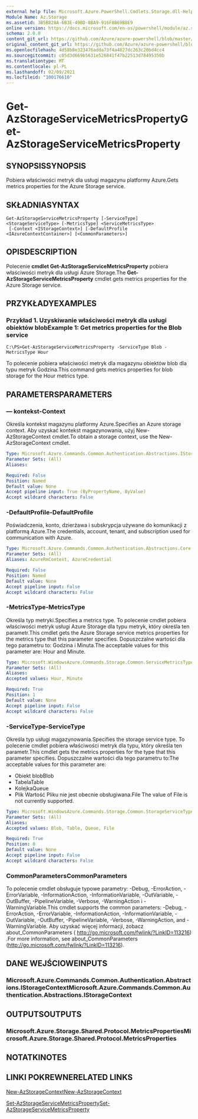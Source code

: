 ```yaml
---
external help file: Microsoft.Azure.PowerShell.Cmdlets.Storage.dll-Help.xml
Module Name: Az.Storage
ms.assetid: 3B5B828A-6B3E-49BD-8BA9-916F8B69B8E9
online version: https://docs.microsoft.com/en-us/powershell/module/az.storage/get-azstorageservicemetricsproperty
schema: 2.0.0
content_git_url: https://github.com/Azure/azure-powershell/blob/master/src/Storage/Storage.Management/help/Get-AzStorageServiceMetricsProperty.md
original_content_git_url: https://github.com/Azure/azure-powershell/blob/master/src/Storage/Storage.Management/help/Get-AzStorageServiceMetricsProperty.md
ms.openlocfilehash: 4d58b8e323476adda73f4a4827dc263c20bd4cc4
ms.sourcegitcommit: c05d3d669b5631e526841f47b22513d78495350b
ms.translationtype: MT
ms.contentlocale: pl-PL
ms.lasthandoff: 02/09/2021
ms.locfileid: "100176610"
---
```

# <span data-ttu-id="e9985-101">Get-AzStorageServiceMetricsProperty</span><span class="sxs-lookup"><span data-stu-id="e9985-101">Get-AzStorageServiceMetricsProperty</span></span>

## <span data-ttu-id="e9985-102">SYNOPSIS</span><span class="sxs-lookup"><span data-stu-id="e9985-102">SYNOPSIS</span></span>
<span data-ttu-id="e9985-103">Pobiera właściwości metryk dla usługi magazynu platformy Azure.</span><span class="sxs-lookup"><span data-stu-id="e9985-103">Gets metrics properties for the Azure Storage service.</span></span>

## <span data-ttu-id="e9985-104">SKŁADNIA</span><span class="sxs-lookup"><span data-stu-id="e9985-104">SYNTAX</span></span>

```
Get-AzStorageServiceMetricsProperty [-ServiceType] <StorageServiceType> [-MetricsType] <ServiceMetricsType>
 [-Context <IStorageContext>] [-DefaultProfile <IAzureContextContainer>] [<CommonParameters>]
```

## <span data-ttu-id="e9985-105">OPIS</span><span class="sxs-lookup"><span data-stu-id="e9985-105">DESCRIPTION</span></span>
<span data-ttu-id="e9985-106">Polecenie **cmdlet Get-AzStorageServiceMetricsProperty** pobiera właściwości metryk dla usługi Azure Storage.</span><span class="sxs-lookup"><span data-stu-id="e9985-106">The **Get-AzStorageServiceMetricsProperty** cmdlet gets metrics properties for the Azure Storage service.</span></span>

## <span data-ttu-id="e9985-107">PRZYKŁADY</span><span class="sxs-lookup"><span data-stu-id="e9985-107">EXAMPLES</span></span>

### <span data-ttu-id="e9985-108">Przykład 1. Uzyskiwanie właściwości metryk dla usługi obiektów blob</span><span class="sxs-lookup"><span data-stu-id="e9985-108">Example 1: Get metrics properties for the Blob service</span></span>
```
C:\PS>Get-AzStorageServiceMetricsProperty -ServiceType Blob -MetricsType Hour
```

<span data-ttu-id="e9985-109">To polecenie pobiera właściwości metryk dla magazynu obiektów blob dla typu metryk Godzina.</span><span class="sxs-lookup"><span data-stu-id="e9985-109">This command gets metrics properties for blob storage for the Hour metrics type.</span></span>

## <span data-ttu-id="e9985-110">PARAMETERS</span><span class="sxs-lookup"><span data-stu-id="e9985-110">PARAMETERS</span></span>

### <span data-ttu-id="e9985-111">— kontekst</span><span class="sxs-lookup"><span data-stu-id="e9985-111">-Context</span></span>
<span data-ttu-id="e9985-112">Określa kontekst magazynu platformy Azure.</span><span class="sxs-lookup"><span data-stu-id="e9985-112">Specifies an Azure storage context.</span></span>
<span data-ttu-id="e9985-113">Aby uzyskać kontekst magazynowania, użyj New-AzStorageContext cmdlet.</span><span class="sxs-lookup"><span data-stu-id="e9985-113">To obtain a storage context, use the New-AzStorageContext cmdlet.</span></span>

```yaml
Type: Microsoft.Azure.Commands.Common.Authentication.Abstractions.IStorageContext
Parameter Sets: (All)
Aliases:

Required: False
Position: Named
Default value: None
Accept pipeline input: True (ByPropertyName, ByValue)
Accept wildcard characters: False
```

### <span data-ttu-id="e9985-114">-DefaultProfile</span><span class="sxs-lookup"><span data-stu-id="e9985-114">-DefaultProfile</span></span>
<span data-ttu-id="e9985-115">Poświadczenia, konto, dzierżawa i subskrypcja używane do komunikacji z platformą Azure.</span><span class="sxs-lookup"><span data-stu-id="e9985-115">The credentials, account, tenant, and subscription used for communication with Azure.</span></span>

```yaml
Type: Microsoft.Azure.Commands.Common.Authentication.Abstractions.Core.IAzureContextContainer
Parameter Sets: (All)
Aliases: AzureRmContext, AzureCredential

Required: False
Position: Named
Default value: None
Accept pipeline input: False
Accept wildcard characters: False
```

### <span data-ttu-id="e9985-116">-MetricsType</span><span class="sxs-lookup"><span data-stu-id="e9985-116">-MetricsType</span></span>
<span data-ttu-id="e9985-117">Określa typ metryki.</span><span class="sxs-lookup"><span data-stu-id="e9985-117">Specifies a metrics type.</span></span>
<span data-ttu-id="e9985-118">To polecenie cmdlet pobiera właściwości metryk usługi Azure Storage dla typu metryk, który określa ten parametr.</span><span class="sxs-lookup"><span data-stu-id="e9985-118">This cmdlet gets the Azure Storage service metrics properties for the metrics type that this parameter specifies.</span></span>
<span data-ttu-id="e9985-119">Dopuszczalne wartości dla tego parametru to: Godzina i Minuta.</span><span class="sxs-lookup"><span data-stu-id="e9985-119">The acceptable values for this parameter are: Hour and Minute.</span></span>

```yaml
Type: Microsoft.WindowsAzure.Commands.Storage.Common.ServiceMetricsType
Parameter Sets: (All)
Aliases:
Accepted values: Hour, Minute

Required: True
Position: 1
Default value: None
Accept pipeline input: False
Accept wildcard characters: False
```

### <span data-ttu-id="e9985-120">-ServiceType</span><span class="sxs-lookup"><span data-stu-id="e9985-120">-ServiceType</span></span>
<span data-ttu-id="e9985-121">Określa typ usługi magazynowania.</span><span class="sxs-lookup"><span data-stu-id="e9985-121">Specifies the storage service type.</span></span>
<span data-ttu-id="e9985-122">To polecenie cmdlet pobiera właściwości metryk dla typu, który określa ten parametr.</span><span class="sxs-lookup"><span data-stu-id="e9985-122">This cmdlet gets the metrics properties for the type that this parameter specifies.</span></span>
<span data-ttu-id="e9985-123">Dopuszczalne wartości dla tego parametru to:</span><span class="sxs-lookup"><span data-stu-id="e9985-123">The acceptable values for this parameter are:</span></span>
- <span data-ttu-id="e9985-124">Obiekt blob</span><span class="sxs-lookup"><span data-stu-id="e9985-124">Blob</span></span> 
- <span data-ttu-id="e9985-125">Tabela</span><span class="sxs-lookup"><span data-stu-id="e9985-125">Table</span></span>
- <span data-ttu-id="e9985-126">Kolejka</span><span class="sxs-lookup"><span data-stu-id="e9985-126">Queue</span></span>
- <span data-ttu-id="e9985-127">Plik Wartość Pliku nie jest obecnie obsługiwana.</span><span class="sxs-lookup"><span data-stu-id="e9985-127">File The value of File is not currently supported.</span></span>

```yaml
Type: Microsoft.WindowsAzure.Commands.Storage.Common.StorageServiceType
Parameter Sets: (All)
Aliases:
Accepted values: Blob, Table, Queue, File

Required: True
Position: 0
Default value: None
Accept pipeline input: False
Accept wildcard characters: False
```

### <span data-ttu-id="e9985-128">CommonParameters</span><span class="sxs-lookup"><span data-stu-id="e9985-128">CommonParameters</span></span>
<span data-ttu-id="e9985-129">To polecenie cmdlet obsługuje typowe parametry: -Debug, -ErrorAction, -ErrorVariable, -InformationAction, -InformationVariable, -OutVariable, -OutBuffer, -PipelineVariable, -Verbose, -WarningAction i -WarningVariable.</span><span class="sxs-lookup"><span data-stu-id="e9985-129">This cmdlet supports the common parameters: -Debug, -ErrorAction, -ErrorVariable, -InformationAction, -InformationVariable, -OutVariable, -OutBuffer, -PipelineVariable, -Verbose, -WarningAction, and -WarningVariable.</span></span> <span data-ttu-id="e9985-130">Aby uzyskać więcej informacji, zobacz about_CommonParameters ( http://go.microsoft.com/fwlink/?LinkID=113216) .</span><span class="sxs-lookup"><span data-stu-id="e9985-130">For more information, see about_CommonParameters (http://go.microsoft.com/fwlink/?LinkID=113216).</span></span>

## <span data-ttu-id="e9985-131">DANE WEJŚCIOWE</span><span class="sxs-lookup"><span data-stu-id="e9985-131">INPUTS</span></span>

### <span data-ttu-id="e9985-132">Microsoft.Azure.Commands.Common.Authentication.Abstractions.IStorageContext</span><span class="sxs-lookup"><span data-stu-id="e9985-132">Microsoft.Azure.Commands.Common.Authentication.Abstractions.IStorageContext</span></span>

## <span data-ttu-id="e9985-133">OUTPUTS</span><span class="sxs-lookup"><span data-stu-id="e9985-133">OUTPUTS</span></span>

### <span data-ttu-id="e9985-134">Microsoft.Azure.Storage.Shared.Protocol.MetricsProperties</span><span class="sxs-lookup"><span data-stu-id="e9985-134">Microsoft.Azure.Storage.Shared.Protocol.MetricsProperties</span></span>

## <span data-ttu-id="e9985-135">NOTATKI</span><span class="sxs-lookup"><span data-stu-id="e9985-135">NOTES</span></span>

## <span data-ttu-id="e9985-136">LINKI POKREWNE</span><span class="sxs-lookup"><span data-stu-id="e9985-136">RELATED LINKS</span></span>

[<span data-ttu-id="e9985-137">New-AzStorageContext</span><span class="sxs-lookup"><span data-stu-id="e9985-137">New-AzStorageContext</span></span>](./New-AzStorageContext.md)

[<span data-ttu-id="e9985-138">Set-AzStorageServiceMetricsProperty</span><span class="sxs-lookup"><span data-stu-id="e9985-138">Set-AzStorageServiceMetricsProperty</span></span>](./Set-AzStorageServiceMetricsProperty.md)


